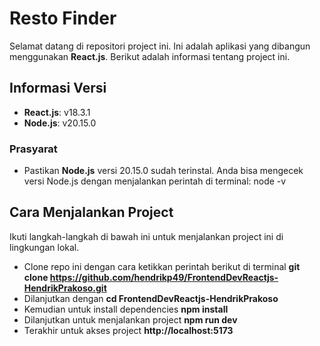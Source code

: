 # Resto Finder

Selamat datang di repositori project ini. Ini adalah aplikasi yang dibangun menggunakan **React.js**. Berikut adalah informasi tentang project ini.

## Informasi Versi
- **React.js**: v18.3.1
- **Node.js**: v20.15.0

### Prasyarat

- Pastikan **Node.js** versi 20.15.0 sudah terinstal. Anda bisa mengecek versi Node.js dengan menjalankan perintah di terminal:
  node -v

## Cara Menjalankan Project
Ikuti langkah-langkah di bawah ini untuk menjalankan project ini di lingkungan lokal.

- Clone repo ini dengan cara ketikkan perintah berikut di terminal
  **git clone https://github.com/hendrikp49/FrontendDevReactjs-HendrikPrakoso.git**
- Dilanjutkan dengan
  **cd FrontendDevReactjs-HendrikPrakoso**
- Kemudian untuk install dependencies
  **npm install**
- Dilanjutkan untuk menjalankan project
  **npm run dev**
- Terakhir untuk akses project
  **http://localhost:5173**



